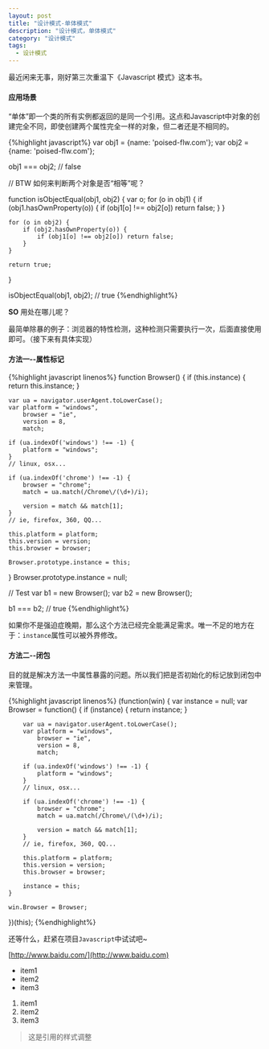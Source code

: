 ```yaml
---
layout: post
title: "设计模式-单体模式"
description: "设计模式，单体模式"
category: "设计模式"
tags: 
  - 设计模式
---
```


最近闲来无事，刚好第三次重温下《Javascript 模式》这本书。

#### 应用场景

“单体”即一个类的所有实例都返回的是同一个引用。这点和Javascript中对象的创建完全不同，即使创建两个属性完全一样的对象，但二者还是不相同的。

{%highlight javascript%}
var obj1 = {name: 'poised-flw.com'};
var obj2 = {name: 'poised-flw.com'};

obj1 === obj2; // false

// BTW 如何来判断两个对象是否“相等”呢？

function isObjectEqual(obj1, obj2) {
    var o;
    for (o in obj1) {
        if (obj1.hasOwnProperty(o)) {
            if (obj1[o] !== obj2[o]) return false;
        }
    }

    for (o in obj2) {
        if (obj2.hasOwnProperty(o)) {
            if (obj1[o] !== obj2[o]) return false;
        }
    }

    return true;
}

isObjectEqual(obj1, obj2); // true
{%endhighlight%}
<!--more-->

__SO__ 用处在哪儿呢？

最简单除暴的例子：浏览器的特性检测，这种检测只需要执行一次，后面直接使用即可。（接下来有具体实现）

#### 方法一--属性标记

{%highlight javascript linenos%}
function Browser() {
    if (this.instance) {
        return this.instance;
    }

    var ua = navigator.userAgent.toLowerCase();
    var platform = "windows",
        browser = "ie",
        version = 8,
        match;

    if (ua.indexOf('windows') !== -1) {
        platform = "windows";
    }
    // linux, osx...

    if (ua.indexOf('chrome') !== -1) {
        browser = "chrome";
        match = ua.match(/Chrome\/(\d+)/i);

        version = match && match[1];
    }
    // ie, firefox, 360, QQ...
    
    this.platform = platform;
    this.version = version;
    this.browser = browser;

    Browser.prototype.instance = this;
}
Browser.prototype.instance = null;

// Test
var b1 = new Browser();
var b2 = new Browser();

b1 === b2; // true
{%endhighlight%}

如果你不是强迫症晚期，那么这个方法已经完全能满足需求。唯一不足的地方在于：`instance`属性可以被外界修改。

#### 方法二--闭包

目的就是解决方法一中属性暴露的问题。所以我们把是否初始化的标记放到闭包中来管理。

{%highlight javascript linenos%}
(function(win) {
    var instance = null;
    var Browser = function() {
        if (instance) {
            return instance;
        }

        var ua = navigator.userAgent.toLowerCase();
        var platform = "windows",
            browser = "ie",
            version = 8,
            match;

        if (ua.indexOf('windows') !== -1) {
            platform = "windows";
        }
        // linux, osx...

        if (ua.indexOf('chrome') !== -1) {
            browser = "chrome";
            match = ua.match(/Chrome\/(\d+)/i);

            version = match && match[1];
        }
        // ie, firefox, 360, QQ...
        
        this.platform = platform;
        this.version = version;
        this.browser = browser;

        instance = this;
    }

    win.Browser = Browser;
})(this);
{%endhighlight%}

还等什么，赶紧在项目`Javascript`中试试吧~

[http://www.baidu.com/](http://www.baidu.com)

* item1
* item2
* item3

1. item1
2. item2
3. item3

> 这是引用的样式调整


